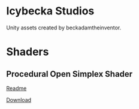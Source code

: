 
# Icybecka Studios

Unity assets created by beckadamtheinventor.

# Shaders

## Procedural Open Simplex Shader

[Readme](../../tree/master/Shaders/ProceduralOpenSimplex#opensimplex-procedural-material-surface-shader)

[Download](https://github.com/beckadamtheinventor/IcybeckaStudios/raw/master/Shaders/IcybeckaProceduralOpenSimplexShader1.0.unitypackage)
